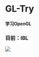 # GL-Try

#### 学习OpenGL

### 目前：IBL

![](https://raw.staticdn.net/HummaWhite/GL-Try/master/纹理/md-pics/final.png)